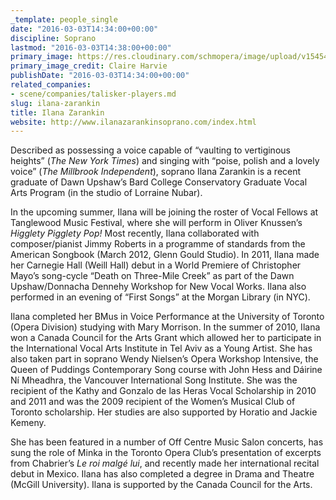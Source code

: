```yaml
---
_template: people_single
date: "2016-03-03T14:34:00+00:00"
discipline: Soprano
lastmod: "2016-03-03T14:38:00+00:00"
primary_image: https://res.cloudinary.com/schmopera/image/upload/v1545409169/media/webhook-uploads/1457015545117/2016-03-03---Ilana-Zarankin.jpg.jpg
primary_image_credit: Claire Harvie
publishDate: "2016-03-03T14:34:00+00:00"
related_companies:
- scene/companies/talisker-players.md
slug: ilana-zarankin
title: Ilana Zarankin
website: http://www.ilanazarankinsoprano.com/index.html
---
```


Described as possessing a voice capable of “vaulting to vertiginous heights” (*The New York Times*) and singing with “poise, polish and a lovely voice” (*The Millbrook Independent*), soprano Ilana Zarankin is a recent graduate of Dawn Upshaw’s Bard College Conservatory Graduate Vocal Arts Program (in the studio of Lorraine Nubar).
 
In the upcoming summer, Ilana will be joining the roster of Vocal Fellows at Tanglewood Music Festival, where she will perform in Oliver Knussen’s *Higglety Pigglety Pop!* Most recently, Ilana collaborated with composer/pianist Jimmy Roberts in a programme of standards from the American Songbook (March 2012, Glenn Gould Studio). In 2011, Ilana made her Carnegie Hall (Weill Hall) debut in a World Premiere of Christopher Mayo’s song-cycle “Death on Three-Mile Creek” as part of the Dawn Upshaw/Donnacha Dennehy Workshop for New Vocal Works. Ilana also performed in an evening of “First Songs” at the Morgan Library (in NYC).
 
Ilana completed her BMus in Voice Performance at the University of Toronto (Opera Division) studying with Mary Morrison. In the summer of 2010, Ilana won a Canada Council for the Arts Grant which allowed her to participate in the International Vocal Arts Institute in Tel Aviv as a Young Artist. She has also taken part in soprano Wendy Nielsen’s Opera Workshop Intensive, the Queen of Puddings Contemporary Song course with John Hess and Dáirine Ní Mheadhra, the Vancouver International Song Institute. She was the recipient of the Kathy and Gonzalo de las Heras Vocal Scholarship in 2010 and 2011 and was the 2009 recipient of the Women’s Musical Club of Toronto scholarship. Her studies are also supported by Horatio and Jackie Kemeny.
 
She has been featured in a number of Off Centre Music Salon concerts, has sung the role of Minka in the Toronto Opera Club’s presentation of excerpts from Chabrier’s *Le roi malgé lui*, and recently made her international recital debut in Mexico. Ilana has also completed a degree in Drama and Theatre (McGill University). Ilana is supported by the Canada Council for the Arts.
